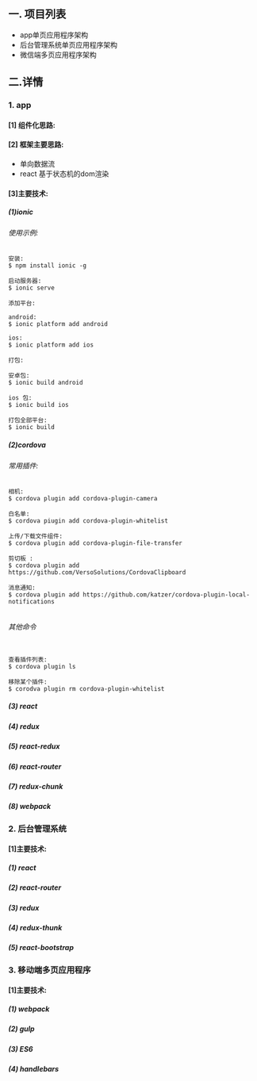 ## 一. 项目列表
* app单页应用程序架构
* 后台管理系统单页应用程序架构 
* 微信端多页应用程序架构

## 二.详情
### 1. app
#### [1] 组件化思路:
#### [2] 框架主要思路:
- 单向数据流
- react 基于状态机的dom渲染

#### [3]主要技术:
##### (1)ionic 
###### 使用示例:
```
安装:
$ npm install ionic -g 

启动服务器:
$ ionic serve

添加平台:

android:
$ ionic platform add android

ios:
$ ionic platform add ios

打包:

安卓包:
$ ionic build android

ios 包:
$ ionic build ios

打包全部平台:
$ ionic build 
```
##### (2)cordova

###### 常用插件:


```
相机:
$ cordova plugin add cordova-plugin-camera

白名单:
$ cordova piugin add cordova-plugin-whitelist

上传/下载文件组件:
$ cordova plugin add cordova-plugin-file-transfer

剪切板 :
$ cordova plugin add https://github.com/VersoSolutions/CordovaClipboard

消息通知:
$ cordova plugin add https://github.com/katzer/cordova-plugin-local-notifications


```
###### 其他命令

```

查看插件列表:
$ cordova plugin ls

移除某个插件:
$ corodva plugin rm cordova-plugin-whitelist

```
##### (3) react
##### (4) redux
##### (5) react-redux
##### (6) react-router
##### (7) redux-chunk
##### (8) webpack

### 2. 后台管理系统
#### [1]主要技术:
##### (1) react
##### (2) react-router
##### (3) redux
##### (4) redux-thunk
##### (5) react-bootstrap
### 3. 移动端多页应用程序
#### [1]主要技术:
##### (1) webpack
##### (2) gulp
##### (3) ES6
##### (4) handlebars




 

 
